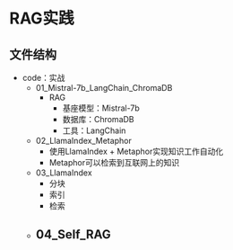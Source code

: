 # RAG实践
## 文件结构
- code：实战
    - 01_Mistral-7b_LangChain_ChromaDB
        - RAG
            - 基座模型：Mistral-7b
            - 数据库：ChromaDB
            - 工具：LangChain
    - 02_LlamaIndex_Metaphor
        - 使用LlamaIndex + Metaphor实现知识工作自动化
        - Metaphor可以检索到互联网上的知识
    - 03_LlamaIndex
        - 分块
        - 索引
        - 检索
    - 04_Self_RAG
        - 